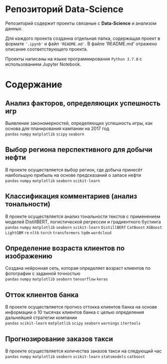 # Репозиторий Data-Science

Репозиторий содержит проекты связаные с **Data-Science** и анализом данных. 

Для каждого проекта созданна отдельная папка, содержащая проект в формате `'.ipynb'` и файл `'README.md'`. В файле 'README.md' отражено описание соответствующего проекта.  

Проекты написаны на языке программирования `Python 3.7.8` с использованием Jupyter Notebook.

# Содержание
## Анализ факторов, определяющих успешность игр

Выявление закономерностей, определяющих успешность игры, как основа для планирования кампании на 2017 год
<br>`pandas` `numpy` `matplotlib` `scipy` `seaborn` 

## Выбор региона перспективного для добычи нефти

В проекте осуществляется выбор регион, где добыча принесёт наибольшую прибыль на основе предсказаний о запасе нефти
<br>`pandas` `numpy` `matplotlib` `seaborn` `scikit-learn`

## Классификация комментариев (анализ тональности)

В проекте осуществляется анализ тональности текстов с применением моделей DistillBERT, логистической регрессии и градиентного бустинга
<br>`pandas` `numpy` `matplotlib` `seaborn` `scikit-learn` `DistillBERT` `CatBoost` `XGBoost` `LightGBM` `re` `nltk` `torch` `transformers` `tqdm` `wordcloud` 

## Определение возраста клиентов по изображению

Создана нейронная сеть, которая определяет возраст клиентов по фотографии с заданной точностью
<br>`pandas` `numpy` `matplotlib` `seaborn` `tensorflow` `keras`

## Отток клиентов банка

В проекте осуществляется прогноз оттокка клиентов банка на основе информации о 10 тысячах клиентов банка с целью определения дальнейшей стратегии компании
<br>`pandas` `scikit-learn` `matplotlib` `scipy` `seaborn` `warnings` `itertools`

## Прогнозирование заказов такси

В проекте осуществляется количества заказов такси на следующий час
<br>`pandas` `numpy` `matplotlib` `seaborn` `scikit-learn` `statsmodels` `catboost`
